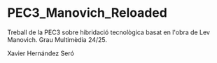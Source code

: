 # PEC3_Manovich_Reloaded
Treball de la PEC3 sobre hibridació tecnològica basat en l'obra de Lev Manovich. Grau Multimèdia 24/25.

Xavier Hernández Seró
